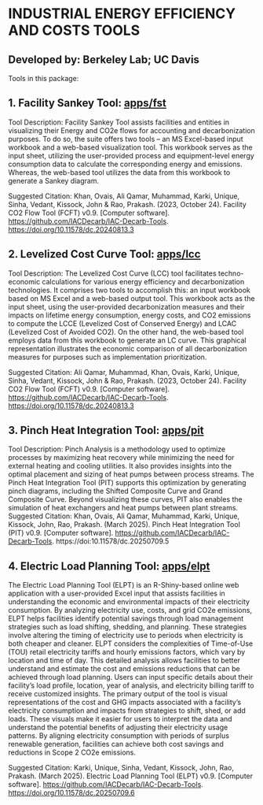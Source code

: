 # INDUSTRIAL ENERGY EFFICIENCY AND COSTS TOOLS

## Developed by: Berkeley Lab; UC Davis 

Tools in this package:

## 1. Facility Sankey Tool: [apps/fst](apps/fst)

Tool Description:
  Facility Sankey Tool assists facilities and entities in visualizing their Energy and CO2e flows for accounting and decarbonization purposes. To do so, the suite offers two tools – an MS Excel-based input workbook and a web-based visualization tool. This workbook serves as the input sheet, utilizing the user-provided process and equipment-level energy consumption data to calculate the corresponding energy and emissions. Whereas, the web-based tool utilizes the data from this workbook to generate a Sankey diagram.
  
  Suggested Citation: Khan, Ovais, Ali Qamar, Muhammad, Karki, Unique, Sinha, Vedant,  Kissock, John & Rao, Prakash. (2023, October 24). Facility CO2 Flow Tool (FCFT) v0.9. [Computer software]. https://github.com/IACDecarb/IAC-Decarb-Tools. https://doi.org/10.11578/dc.20240813.3

## 2. Levelized Cost Curve Tool: [apps/lcc](apps/lcc)

   Tool Description:
The Levelized Cost Curve (LCC) tool facilitates techno-economic calculations for various energy efficiency and decarbonization technologies. It comprises two tools to accomplish this: an input workbook based on MS Excel and a web-based output tool. This workbook acts as the input sheet, using the user-provided decarbonization measures and their impacts on lifetime energy consumption, energy costs, and CO2 emissions to compute the LCCE (Levelized Cost of Conserved Energy) and LCAC (Levelized Cost of Avoided CO2). On the other hand, the web-based tool employs data from this workbook to generate an LC curve. This graphical representation illustrates the economic comparison of all decarbonization measures for purposes such as implementation prioritization.

  Suggested Citation: Ali Qamar, Muhammad, Khan, Ovais, Karki, Unique, Sinha, Vedant,  Kissock, John & Rao, Prakash. (2023, October 24). Facility CO2 Flow Tool (FCFT) v0.9. [Computer software]. https://github.com/IACDecarb/IAC-Decarb-Tools. https://doi.org/10.11578/dc.20240813.3

## 3. Pinch Heat Integration Tool: [apps/pit](apps/pit)
  Tool Description:
  Pinch Analysis is a methodology used to optimize processes by maximizing heat recovery while minimizing the need for external heating and cooling utilities. It also provides insights into the optimal placement and sizing of heat pumps between process streams. The Pinch Heat Integration Tool (PIT) supports this optimization by generating pinch diagrams, including the Shifted Composite Curve and Grand Composite Curve. Beyond visualizing these curves, PIT also enables the simulation of heat exchangers and heat pumps between plant streams.
  Suggested Citation: Khan, Ovais, Ali Qamar, Muhammad, Karki, Unique,  Kissock, John, Rao, Prakash. (March 2025). Pinch Heat Integration Tool (PIT) v0.9. [Computer software]. https://github.com/IACDecarb/IAC-Decarb-Tools. https://doi:10.11578/dc.20250709.5

## 4. Electric Load Planning Tool: [apps/elpt](apps/elpt)
  The Electric Load Planning Tool (ELPT) is an R-Shiny-based online web application with a user-provided Excel input that assists facilities in understanding the economic and environmental impacts of their electricity consumption. By analyzing electricity use, costs, and grid CO2e emissions, ELPT helps facilities identify potential savings through load management strategies such as load shifting, shedding, and planning. These strategies involve altering the timing of electricity use to periods when electricity is both cheaper and cleaner.
ELPT considers the complexities of Time-of-Use (TOU) retail electricity tariffs and hourly emissions factors, which vary by location and time of day. This detailed analysis allows facilities to better understand and estimate the cost and emissions reductions that can be achieved through load planning. Users can input specific details about their facility’s load profile, location, year of analysis, and electricity billing tariff to receive customized insights. The primary output of the tool is visual representations of the cost and GHG impacts associated with a facility’s electricity consumption and impacts from strategies to shift, shed, or add loads. These visuals make it easier for users to interpret the data and understand the potential benefits of adjusting their electricity usage patterns. By aligning electricity consumption with periods of surplus renewable generation, facilities can achieve both cost savings and reductions in Scope 2 CO2e emissions.

  Suggested Citation: Karki, Unique, Sinha, Vedant, Kissock, John, Rao, Prakash. (March 2025). Electric Load Planning Tool (ELPT) v0.9. [Computer software]. https://github.com/IACDecarb/IAC-Decarb-Tools. https://doi.org/10.11578/dc.20250709.6

